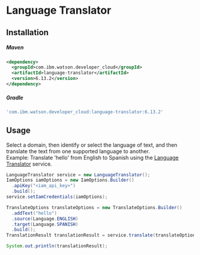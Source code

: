 # Language Translator

## Installation

##### Maven
```xml
<dependency>
  <groupId>com.ibm.watson.developer_cloud</groupId>
  <artifactId>language-translator</artifactId>
  <version>6.13.2</version>
</dependency>
```

##### Gradle
```gradle
'com.ibm.watson.developer_cloud:language-translator:6.13.2'
```

## Usage
Select a domain, then identify or select the language of text, and then translate the text from one supported language to another.  
Example: Translate 'hello' from English to Spanish using the [Language Translator][language_translator] service.

```java
LanguageTranslator service = new LanguageTranslator();
IamOptions iamOptions = new IamOptions.Builder()
  .apiKey("<iam_api_key>")
  .build();
service.setIamCredentials(iamOptions);

TranslateOptions translateOptions = new TranslateOptions.Builder()
  .addText("hello")
  .source(Language.ENGLISH)
  .target(Language.SPANISH)
  .build();
TranslationResult translationResult = service.translate(translateOptions).execute();

System.out.println(translationResult);
```

[language_translator]: https://console.bluemix.net/docs/services/language-translator/index.html
